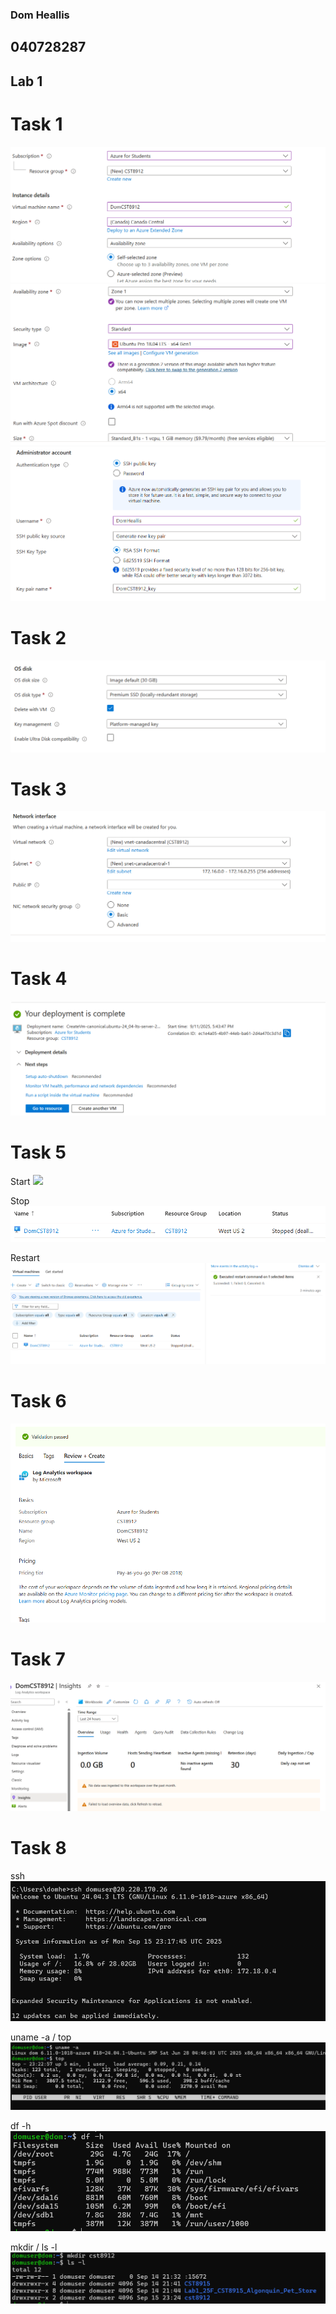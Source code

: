 ### Dom Heallis
## 040728287 
## Lab 1

# Task 1
![alt text](image.png)
![alt text](image-1.png)
![alt text](image-2.png)

# Task 2

![alt text](image-3.png)

# Task 3

![alt text](image-4.png)

# Task 4
![alt text](image-7.png)

# Task 5
Start
![
](image-8.png)

Stop
![alt text](image-10.png)

Restart
![alt text](image-11.png)

# Task 6

![alt text](image-12.png)

# Task 7

![alt text](image-13.png)

# Task 8
ssh
![alt text](image-16.png)

uname -a  / top
![alt text](image-17.png)

df -h
![alt text](image-18.png)

mkdir / ls -l
![alt text](image-19.png)

